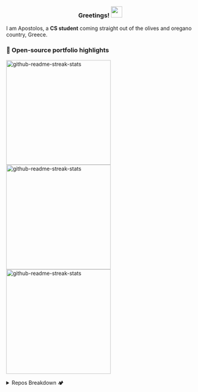 <h3 align="center"> Greetings! <img height="30px" src="https://camo.githubusercontent.com/e8e7b06ecf583bc040eb60e44eb5b8e0ecc5421320a92929ce21522dbc34c891/68747470733a2f2f6d656469612e67697068792e636f6d2f6d656469612f6876524a434c467a6361737252346961377a2f67697068792e676966"> </h3>

I am Apostolos, a **CS student** coming straight out of the olives and oregano country, Greece. 

### 🍃 Open-source portfolio highlights  
 <a href="https://github.com/Kalovelo/mokkup"><img width="280" src="https://github-readme-stats.vercel.app/api/pin/?username=kalovelo&repo=mokkup&bg_color=2b383d&text_color=FFFFFF&title_color=E3C567&hide_border=true" alt="github-readme-streak-stats"></a>
<a href="https://github.com/Kalovelo/greek-name-declension.js"><img width="280" src="https://github-readme-stats.vercel.app/api/pin/?username=kalovelo&repo=greek-name-declension.js&bg_color=2b383d&text_color=FFFFFF&title_color=E3C567&hide_border=true" alt="github-readme-streak-stats"></a>
<a href="https://github.com/Kalovelo/colourful-presentation"><img width="280" src="https://github-readme-stats.vercel.app/api/pin/?username=kalovelo&repo=colourful-presentation&bg_color=2b383d&text_color=FFFFFF&title_color=E3C567&hide_border=true" alt="github-readme-streak-stats"></a>

<details>
  <summary>Repos Breakdown 🏕️</summary> 

#### Tools 🌹
- <a href="https://mokkup.netlify.app/" target="_blank">Mokkup</a> -  An image glow up application written in **React**, for social media or your portfolio.  
- <a href="https://github.com/Kalovelo/greek-name-declension.js" target="_blank">greek-name-declension.js</a> -  A 0 dep JS package for 
displaying Gree k names in the correct declension.

  
#### Jamstack 🌻
- <a href="https://github.com/Kalovelo/feels-like-home" target="_blank">Feels like home</a> - My personal website using **Gatsby**
- <a href="https://github.com/Kalovelo/colourful-presentation" target="_blank"> A Colourful Presentation </a> -  The **Gatsby** front-end of of the colourful presentation website using **Strapi** as a headless CMS
  
  
  

#### Machine Learning 🌳
- <a href="https://github.com/Kalovelo/pneumonia-detection-kaggle" target="_blank"> Pneumonia Detection </a> - A jupyter notebook and a winner submission of an in-class **Kaggle** competition 

#### WordPress ✿
- <a href="https://github.com/Kalovelo/woocommerce-discount-except-most-expensive-or-cheapest-product" target="_blank">Woocommerce discount except most expensive or cheapest product </a> - A name-explanatory **Woocommerce plugin**

#### Group Projects ⛰️
- <a href="https://github.com/TricoreGr/freebieverse" target="_blank"> Freebieverse </a> - **Django** content aggregator website showing all the limited FREE deals  
- <a href="https://github.com/TricoreGr/CAH" target="_blank"> CAH </a> - **Vue / Flask / Socket.io** online game based on the famous Cards Against Humanity ice-breaker

#### Other 🍀
- <a href="https://github.com/Kalovelo/biznames" target="_blank">Biznames </a> - Business Username Generator for **Active Directory**. Used for HTB challenges  
- <a href="https://github.com/Kalovelo/blender-cottage-scene" target="_blank">Blender Cottage Scene (Assignment) </a> - A **Blender** animation scene   
- <a href="https://github.com/Kalovelo/biznames" target="_blank">CrashPP (Assignment) </a> - **Unity** & Vuforia AR mobile application  
</details>
